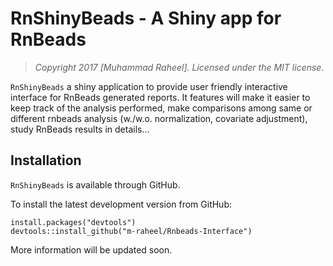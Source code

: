
RnShinyBeads - A Shiny app for RnBeads
===========================================================================

> *Copyright 2017 [Muhammad Raheel]. Licensed under
> the MIT license.*

`RnShinyBeads` a shiny application to provide user friendly interactive interface for RnBeads generated reports. It features will make it easier to keep track of the analysis performed, make comparisons among same or different rnbeads analysis (w./w.o. normalization, covariate adjustment), study RnBeads results in details...


Installation
------------

`RnShinyBeads` is available through GitHub.

To install the latest development version from GitHub:

    install.packages("devtools")
    devtools::install_github("m-raheel/Rnbeads-Interface")



More information will be updated soon.
